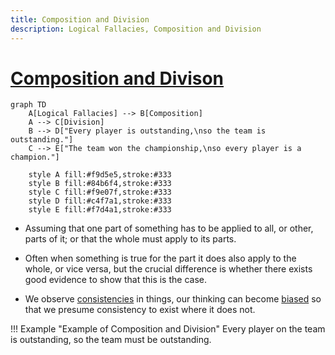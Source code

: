 ```yaml
---
title: Composition and Division 
description: Logical Fallacies, Composition and Division
---
```


# [Composition and Divison](https://en.wikipedia.org/wiki/Structuralism)

```mermaid
graph TD
    A[Logical Fallacies] --> B[Composition]
    A --> C[Division]
    B --> D["Every player is outstanding,\nso the team is outstanding."]
    C --> E["The team won the championship,\nso every player is a champion."]

    style A fill:#f9d5e5,stroke:#333
    style B fill:#84b6f4,stroke:#333
    style C fill:#f9e07f,stroke:#333
    style D fill:#c4f7a1,stroke:#333
    style E fill:#f7d4a1,stroke:#333
```

- Assuming that one part of something has to be applied to all, or other, parts of it; or that the whole must apply to its parts.

- Often when something is true for the part it does also apply to the whole, or vice versa, but the crucial difference is whether there exists good evidence to show that this is the case. 

- We observe [consistencies](https://en.wikipedia.org/wiki/Consistency) in things, our thinking can become [biased](https://en.wikipedia.org/wiki/Bias_(disambiguation)) so that we presume consistency to exist where it does not.

!!! Example "Example of Composition and Division"
    Every player on the team is outstanding, so the team must be outstanding.
